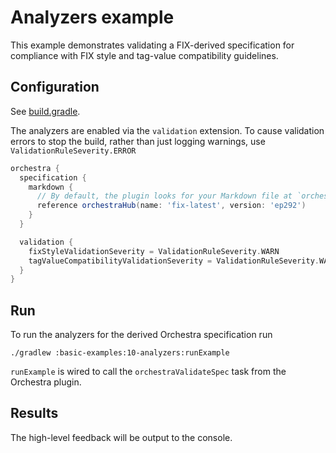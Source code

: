 # Analyzers example

This example demonstrates validating a FIX-derived specification for compliance with FIX style and tag-value compatibility guidelines.

## Configuration

See [build.gradle](./build.gradle).

The analyzers are enabled via the `validation` extension. To cause validation errors to stop the build, rather than
just logging warnings, use `ValidationRuleSeverity.ERROR`

```groovy
orchestra {
  specification {
    markdown {
      // By default, the plugin looks for your Markdown file at `orchestra/specification/<project-name>.md`
      reference orchestraHub(name: 'fix-latest', version: 'ep292')
    }
  }

  validation {
    fixStyleValidationSeverity = ValidationRuleSeverity.WARN
    tagValueCompatibilityValidationSeverity = ValidationRuleSeverity.WARN
  }
}
```


## Run

To run the analyzers for the derived Orchestra specification run

```
./gradlew :basic-examples:10-analyzers:runExample
```
`runExample` is wired to call the `orchestraValidateSpec` task from the Orchestra plugin.


## Results

The high-level feedback will be output to the console.
